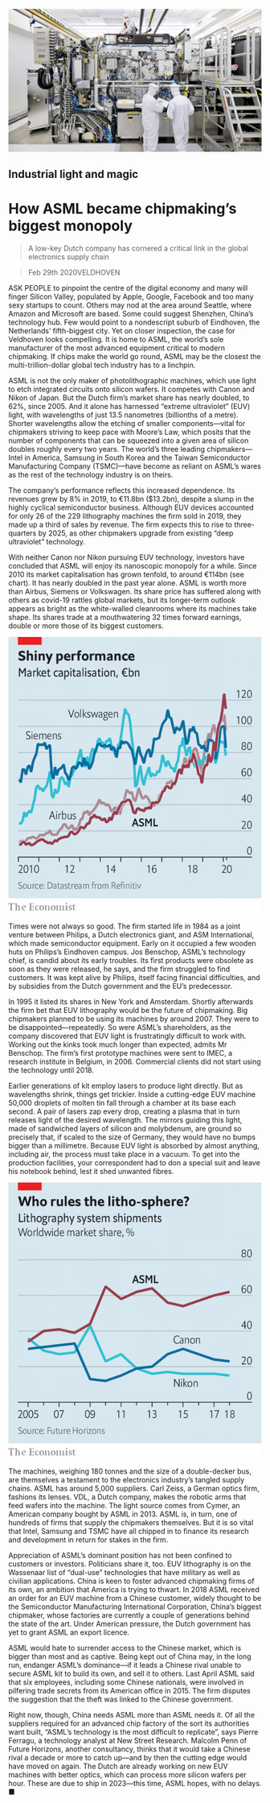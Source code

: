 ![](./images/20200229_WBP005_0.jpg)

## Industrial light and magic

# How ASML became chipmaking’s biggest monopoly

> A low-key Dutch company has cornered a critical link in the global electronics supply chain

> Feb 29th 2020VELDHOVEN

ASK PEOPLE to pinpoint the centre of the digital economy and many will finger Silicon Valley, populated by Apple, Google, Facebook and too many sexy startups to count. Others may nod at the area around Seattle, where Amazon and Microsoft are based. Some could suggest Shenzhen, China’s technology hub. Few would point to a nondescript suburb of Eindhoven, the Netherlands’ fifth-biggest city. Yet on closer inspection, the case for Veldhoven looks compelling. It is home to ASML, the world’s sole manufacturer of the most advanced equipment critical to modern chipmaking. If chips make the world go round, ASML may be the closest the multi-trillion-dollar global tech industry has to a linchpin.

ASML is not the only maker of photolithographic machines, which use light to etch integrated circuits onto silicon wafers. It competes with Canon and Nikon of Japan. But the Dutch firm’s market share has nearly doubled, to 62%, since 2005. And it alone has harnessed “extreme ultraviolet” (EUV) light, with wavelengths of just 13.5 nanometres (billionths of a metre). Shorter wavelengths allow the etching of smaller components—vital for chipmakers striving to keep pace with Moore’s Law, which posits that the number of components that can be squeezed into a given area of silicon doubles roughly every two years. The world’s three leading chipmakers—Intel in America, Samsung in South Korea and the Taiwan Semiconductor Manufacturing Company (TSMC)—have become as reliant on ASML’s wares as the rest of the technology industry is on theirs.

The company’s performance reflects this increased dependence. Its revenues grew by 8% in 2019, to €11.8bn ($13.2bn), despite a slump in the highly cyclical semiconductor business. Although EUV devices accounted for only 26 of the 229 lithography machines the firm sold in 2019, they made up a third of sales by revenue. The firm expects this to rise to three-quarters by 2025, as other chipmakers upgrade from existing “deep ultraviolet” technology.

With neither Canon nor Nikon pursuing EUV technology, investors have concluded that ASML will enjoy its nanoscopic monopoly for a while. Since 2010 its market capitalisation has grown tenfold, to around €114bn (see chart). It has nearly doubled in the past year alone. ASML is worth more than Airbus, Siemens or Volkswagen. Its share price has suffered along with others as covid-19 rattles global markets, but its longer-term outlook appears as bright as the white-walled cleanrooms where its machines take shape. Its shares trade at a mouthwatering 32 times forward earnings, double or more those of its biggest customers.

![](./images/20200229_WBC384.png)

Times were not always so good. The firm started life in 1984 as a joint venture between Philips, a Dutch electronics giant, and ASM International, which made semiconductor equipment. Early on it occupied a few wooden huts on Philips’s Eindhoven campus. Jos Benschop, ASML’s technology chief, is candid about its early troubles. Its first products were obsolete as soon as they were released, he says, and the firm struggled to find customers. It was kept alive by Philips, itself facing financial difficulties, and by subsidies from the Dutch government and the EU’s predecessor.

In 1995 it listed its shares in New York and Amsterdam. Shortly afterwards the firm bet that EUV lithography would be the future of chipmaking. Big chipmakers planned to be using its machines by around 2007. They were to be disappointed—repeatedly. So were ASML’s shareholders, as the company discovered that EUV light is frustratingly difficult to work with. Working out the kinks took much longer than expected, admits Mr Benschop. The firm’s first prototype machines were sent to IMEC, a research institute in Belgium, in 2006. Commercial clients did not start using the technology until 2018.

Earlier generations of kit employ lasers to produce light directly. But as wavelengths shrink, things get trickier. Inside a cutting-edge EUV machine 50,000 droplets of molten tin fall through a chamber at its base each second. A pair of lasers zap every drop, creating a plasma that in turn releases light of the desired wavelength. The mirrors guiding this light, made of sandwiched layers of silicon and molybdenum, are ground so precisely that, if scaled to the size of Germany, they would have no bumps bigger than a millimetre. Because EUV light is absorbed by almost anything, including air, the process must take place in a vacuum. To get into the production facilities, your correspondent had to don a special suit and leave his notebook behind, lest it shed unwanted fibres.

![](./images/20200229_WBC385.png)

The machines, weighing 180 tonnes and the size of a double-decker bus, are themselves a testament to the electronics industry’s tangled supply chains. ASML has around 5,000 suppliers. Carl Zeiss, a German optics firm, fashions its lenses. VDL, a Dutch company, makes the robotic arms that feed wafers into the machine. The light source comes from Cymer, an American company bought by ASML in 2013. ASML is, in turn, one of hundreds of firms that supply the chipmakers themselves. But it is so vital that Intel, Samsung and TSMC have all chipped in to finance its research and development in return for stakes in the firm.

Appreciation of ASML’s dominant position has not been confined to customers or investors. Politicians share it, too. EUV lithography is on the Wassenaar list of “dual-use” technologies that have military as well as civilian applications. China is keen to foster advanced chipmaking firms of its own, an ambition that America is trying to thwart. In 2018 ASML received an order for an EUV machine from a Chinese customer, widely thought to be the Semiconductor Manufacturing International Corporation, China’s biggest chipmaker, whose factories are currently a couple of generations behind the state of the art. Under American pressure, the Dutch government has yet to grant ASML an export licence.

ASML would hate to surrender access to the Chinese market, which is bigger than most and as captive. Being kept out of China may, in the long run, endanger ASML’s dominance—if it leads a Chinese rival unable to secure ASML kit to build its own, and sell it to others. Last April ASML said that six employees, including some Chinese nationals, were involved in pilfering trade secrets from its American office in 2015. The firm disputes the suggestion that the theft was linked to the Chinese government.

Right now, though, China needs ASML more than ASML needs it. Of all the suppliers required for an advanced chip factory of the sort its authorities want built, “ASML’s technology is the most difficult to replicate”, says Pierre Ferragu, a technology analyst at New Street Research. Malcolm Penn of Future Horizons, another consultancy, thinks that it would take a Chinese rival a decade or more to catch up—and by then the cutting edge would have moved on again. The Dutch are already working on new EUV machines with better optics, which can process more silicon wafers per hour. These are due to ship in 2023—this time, ASML hopes, with no delays. ■